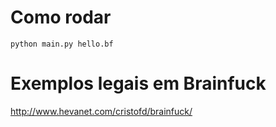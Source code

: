 # Como rodar

```
python main.py hello.bf
```

# Exemplos legais em Brainfuck

http://www.hevanet.com/cristofd/brainfuck/